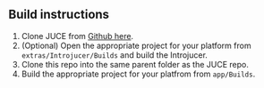 ## Build instructions

1. Clone JUCE from [Github here](https://github.com/julianstorer/JUCE).
2. (Optional) Open the appropriate project for your platform from `extras/Introjucer/Builds` and build the Introjucer.
3. Clone this repo into the same parent folder as the JUCE repo.
4. Build the appropriate project for your platfrom from `app/Builds`.
